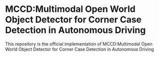 # MCCD:Multimodal Open World Object Detector for Corner Case Detection in Autonomous Driving
This repository is the official implementation of MCCD:Multimodal Open World Object Detector for Corner Case Detection in Autonomous Driving
